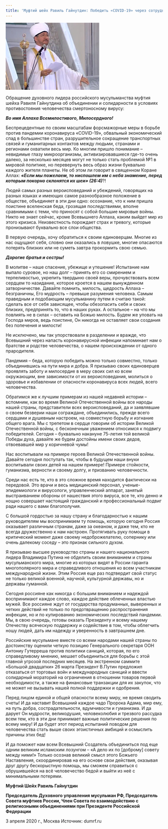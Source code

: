 ```yaml
---
title: 'Муфтий шейх Равиль Гайнутдин: Победить «COVID-19» через сотрудничество на путях мира и добра'
---
```


![Мечеть](./Гайнутдин.jpg)

Обращение духовного лидера российского мусульманства муфтия шейха Равиля Гайнутдина об объединении и солидарности в условиях противостояния человечества смертоносному вирусу:

**_Во имя Аллаха Всемилостивого, Милосердного!_**

Беспрецедентные по своим масштабам форсмажорные меры в борьбе против пандемии коронавируса «COVID-19», обвальный экономический спад в большинстве стран, разрушительное сокращение транспортных связей и гуманитарных контактов между людьми, странами и регионами охватили весь мир. Ко многим пришло понимание – невидимые глазу микроорганизмы, активизировавшиеся где-то очень далеко, за несколько месяцев могут не только стать проблемой №1 в мировой политике, но перевернуть весь образ жизни буквально каждого жителя планеты. Не об этом ли говорит в священном Коране Аллах: **_«Если мы пожелаем, то ниспошлем им с неба знамение, перед которым покорно склонятся их шеи» (26:4)_**?!

Людей самых разных вероисповеданий и убеждений, говорящих на разных языках и имеющих самое разнообразное положение в обществе, объединяет в эти дни одно: осознание, что к ним пришла поистине вселенская беда, грозящая последствиями, вполне сравнимыми с теми, что приносят с собой большие мировые войны. Никто не знает сейчас, кроме Всевышнего Аллаха, каким выйдет мир из этого кризиса. Неизвестность порождает страх и тревогу, которые пронизывают буквально все слои общества.

В первую очередь, хочу обратиться к своим единоверцам. Многие из нас ощущают себя, словно они оказались в ловушке, многие опасаются потерять близких или не суметь завтра прокормить свою семью.

**_Дорогие братья и сестры!_**

В молитве – наше спасение, убежище и утешение! Испытание нам выпало суровое, но наш долг – принять его со смирением и терпеливостью, укрепить твердыню своей веры, прочувствовать всем сердцем то назидание, которое кроется в нашем вынужденном затворничестве. Давайте помнить, милость, щедрость Аллаха – безграничны, Его мудрость – превыше разумения человека. Самым праведным и подобающим мусульманину путем я считаю такой: сделать все от себя зависящее, чтобы обезопасить себя и своих близких, предпринять то, что в наших руках. А остальное – на что мы повлиять не в силах – оставить на Божью милость. Будем же уповать на Господа миров, ведь поистине, Он никогда не оставляет свои создания без попечения и милости!

Не исключено, мы так упорствовали в разделении и вражде, что Всевышний через напасть коронавирусной инфекции напоминает нам о братстве и родстве человечества, о нашем происхождении от одного прародителя.

Пандемия – беда, которую победить можно только совместно, только объединившись на пути мира и добра. Я призываю своих единоверцев проявлять заботу и милосердие в меру своих сил ко всем окружающим, вне зависимости от их вероисповедания, молиться о здоровье и избавлении от опасности коронавируса всех людей, всего человечества.

Обратимся же к лучшим примерам из нашей недавней истории – вспомним, как во время Великой Отечественной войны все народы нашей страны, представители всех вероисповеданий, да и заявлявшие о своем безверии наши сограждане, объединились, прежде всего сердцами и душевным настроем, на совместную борьбу и изгнание общего врага. Мы с трепетом в сердце говорим об истории Великой Отечественной войны, с бесконечным уважением относимся к подвигу победителей. Сегодня – буквально накануне 75-летия той великой Победы духа, давайте же будем достойны имени своих дедов, отвоевавшей мир у коричневой чумы!

Нас воспитывали на примере героев Великой Отечественной войны. Давайте сегодня поступать так, чтобы в будущем наши внуки воспитывали своих детей на нашем примере! Примере стойкости, гуманизма, верности и своему долгу, и призванию человечности.

Среди нас есть те, кто в это сложное время находится фактически на передовой. Это врачи и весь медицинский персонал, ученые-эпидемиологи и вирусологи, управленческий аппарат, занятый выстраиванием обороны от нашествия этого вируса, все те, кто денно и нощно совершает настоящий гражданский и профессиональный подвиг ради нашего с вами благополучия.

С большой гордостью за нашу страну и благодарностью к нашим руководителям мы воспринимаем ту помощь, которую сегодня Россия оказывает различным странам, даже за океаном, и даже тем, кто не всегда дружественно к нам настроен. Протягивать руку помощи в критический момент даже своему недоброжелателю, сопернику или очень далекому соседу – это признак сильного духом.

Я призываю высшее руководство страны и нашего национального лидера Владимира Путина не обделить своим вниманием и страны мусульманского мира, многие из которых видят в России гаранта многополярного мира и справедливого отношения ко всем участникам международной жизни. Этим Россия еще раз подтвердит свой статус не только великой военной, научной, культурной державы, но и державы гуманной.

Сегодня россияне как никогда с большим вниманием и надеждой воспринимают каждое слово, каждое действие облеченных властью мужей. Все россияне ждут от государства продуманных, выверенных и четких действий не только по предотвращению распространения инфекции, но и по купированию экономических последствий пандемии. Мы, в свою очередь, готовы оказать Президенту и всему нашему Отечеству всяческую поддержку и содействие в том, чтобы облегчить ношу людей, дать им надежду и уверенность в завтрашнем дне.

Российские мусульмане вместе со всеми народами нашей страны по достоинству оценили четкую позицию Генерального секретаря ООН Антониу Гутерреша против политики санкций, которая, по его справедливому мнению, мешает объединиться для борьбы с этой главной угрозой последних месяцев. На экстренном саммите «Большой двадцатки» 26 марта Президент В.Путин предложил отказаться от торговых войн и международных санкций и ввести солидарный мораторий на ограничения в отношении товаров первой необходимости, а также на финансовые транзакции для их закупок, что не может не вызывать нашей полной поддержки и одобрения.

Перед лицом единой и общей опасности всему миру, не время сводить счеты! И да наставит Всевышний каждое чадо Пророка Адама, мир ему, на путь добра, сострадательности, вдумчивости и гуманизма. И да дарует Он мудрости, великодушия, человеколюбия и трезвого рассудка всем тем, кто в эти дни принимает важные политические решения по всему миру! И да будет этот период испытаний поводом для человечества стать выше своих эгоистичных амбиций и осмыслить причины этих бед!

И да поможет нам всем Всевышний Создатель объединиться под еще одним великим исламским лозунгом – «А дело их по [доброму] совету между ними!» Только осознав великий смысл этого Божьего Наставления, скоординировав на его основе свои действия, оказывая друг другу бескорыстную помощь, мы сможем справиться с обрушившейся на всё человечество бедой и выйти из неё с минимальными потерями.

**Муфтий Шейх Равиль Гайнутдин**

**Председатель Духовного управления мусульман РФ, Председатель Совета муфтиев России, Член Совета по взаимодействию с религиозными объединениями при Президенте Российской Федерации**

3 апреля 2020 г., Москва Источник: dumrf.ru
